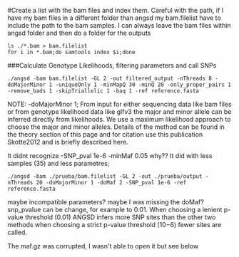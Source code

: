  #Create a list with the bam files and index them. Careful with the path, if I have my bam files in a different folder than angsd my bam.filelist have to include the path to the bam samples. I can
 always leave the bam files within angsd folder and then do a folder for the outputs

```
ls ./*.bam > bam.filelist
for i in *.bam;do samtools index $i;done
```

 ###Calculate Genotype Likelihoods, filtering parameters and call SNPs
 ```
 ./angsd -bam bam.filelist -GL 2 -out filtered_output -nThreads 8 -doMajorMinor 1 -uniqueOnly 1 -minMapQ 30 -minQ 20 -only_proper_pairs 1 -remove_bads 1 -skipTriallelic 1 -baq 1 -ref reference.fasta
 ```
NOTE: -doMajorMinor 1; From input for either sequencing data like bam files or from genotype likelihood data like glfv3 the major and minor allele can be inferred directly from likelihoods. We use a maximum likelihood approach to choose the major and minor alleles. Details of the method can be found in the theory section of this page and for citation use this publication Skotte2012 and is briefly described here. 

It didnt recognize -SNP_pval 1e-6 -minMaf 0.05 why?? It did with less samples (35) and less parametres; 
```
./angsd -bam ./prueba/bam.filelist -GL 2 -out ./prueba/output -nThreads 20 -doMajorMinor 1 -doMaf 2 -SNP_pval 1e-6 -ref reference.fasta
```
maybe incompatible parameters? maybe I was missing the doMaf? snp_pvalue can be change, for example to 0.01.  When choosing a lenient p-value threshold (0.01) ANGSD infers more SNP sites than the other two methods when choosing a strict p-value threshold (10−6) fewer sites are called.

The maf.gz was corrupted, I wasn't able to open it but see below 


